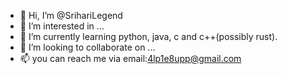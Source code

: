 - 👋 Hi, I’m @SrihariLegend
- 👀 I’m interested in ...
- 🌱 I’m currently learning python, java, c and c++(possibly rust).
- 💞️ I’m looking to collaborate on ...
- 📫 you can reach me via email:4lp1e8upp@gmail.com

<!---
SrihariLegend/SrihariLegend is a ✨ special ✨ repository because its `README.md` (this file) appears on your GitHub profile.
You can click the Preview link to take a look at your changes.
--->
